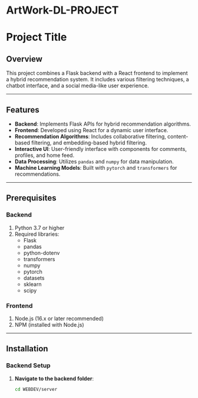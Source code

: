 # ArtWork-DL-PROJECT

# Project Title

## Overview

This project combines a Flask backend with a React frontend to implement a hybrid recommendation system. It includes various filtering techniques, a chatbot interface, and a social media-like user experience.

---

## Features

- **Backend**: Implements Flask APIs for hybrid recommendation algorithms.
- **Frontend**: Developed using React for a dynamic user interface.
- **Recommendation Algorithms**: Includes collaborative filtering, content-based filtering, and embedding-based hybrid filtering.
- **Interactive UI**: User-friendly interface with components for comments, profiles, and home feed.
- **Data Processing**: Utilizes `pandas` and `numpy` for data manipulation.
- **Machine Learning Models**: Built with `pytorch` and `transformers` for recommendations.

---

## Prerequisites

### Backend
1. Python 3.7 or higher
2. Required libraries:
   - Flask
   - pandas
   - python-dotenv
   - transformers
   - numpy
   - pytorch
   - datasets
   - sklearn
   - scipy

### Frontend
1. Node.js (16.x or later recommended)
2. NPM (installed with Node.js)

---

## Installation

### Backend Setup
1. **Navigate to the backend folder**:
   ```bash
   cd WEBDEV/server
